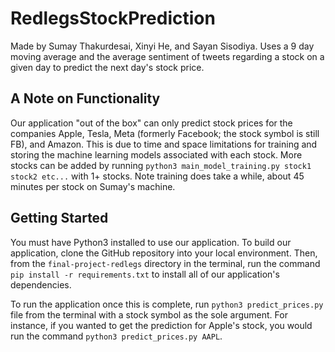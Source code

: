 # RedlegsStockPrediction
Made by Sumay Thakurdesai, Xinyi He, and Sayan Sisodiya. Uses a 9 day moving average and the average sentiment of tweets regarding a stock on a given day to predict the next day's stock price.

## A Note on Functionality
Our application "out of the box" can only predict stock prices for the companies Apple, Tesla, Meta (formerly Facebook; the stock symbol is still FB), and Amazon. This is due to time and space limitations for training and storing the machine learning models associated with each stock. More stocks can be added by running ```python3 main_model_training.py stock1 stock2 etc...``` with 1+ stocks. Note training does take a while, about 45 minutes per stock on Sumay's machine.

## Getting Started
You must have Python3 installed to use our application. To build our application, clone the GitHub repository into your local environment. Then, from the ```final-project-redlegs``` directory in the terminal, run the command ```pip install -r requirements.txt``` to install all of our application's dependencies.

To run the application once this is complete, run ```python3 predict_prices.py``` file from the terminal with a stock symbol as the sole argument. For instance, if you wanted to get the prediction for Apple's stock, you would run the command ```python3 predict_prices.py AAPL```. 
